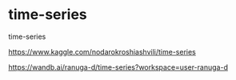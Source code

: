 # time-series
time-series

https://www.kaggle.com/nodarokroshiashvili/time-series

https://wandb.ai/ranuga-d/time-series?workspace=user-ranuga-d
